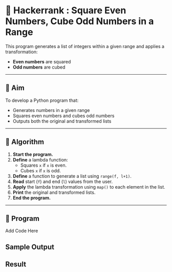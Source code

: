 # 🔄 Hackerrank : Square Even Numbers, Cube Odd Numbers in a Range

This program generates a list of integers within a given range and applies a transformation:
- **Even numbers** are squared
- **Odd numbers** are cubed

---

## 🎯 Aim

To develop a Python program that:
- Generates numbers in a given range
- Squares even numbers and cubes odd numbers
- Outputs both the original and transformed lists

---

## 🧠 Algorithm

1. **Start the program.**
2. **Define** a lambda function:
   - Squares `x` if `x` is even.
   - Cubes `x` if `x` is odd.
3. **Define** a function to generate a list using `range(f, l+1)`.
4. **Read** start (`f`) and end (`l`) values from the user.
5. **Apply** the lambda transformation using `map()` to each element in the list.
6. **Print** the original and transformed lists.
7. **End the program.**

---

## 🧪 Program
Add Code Here

## Sample Output

## Result

